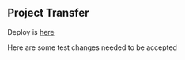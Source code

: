 ## Project Transfer

Deploy is [here](https://anastasiigonemad.github.io/week11/index.html)

Here are some test changes needed to be accepted